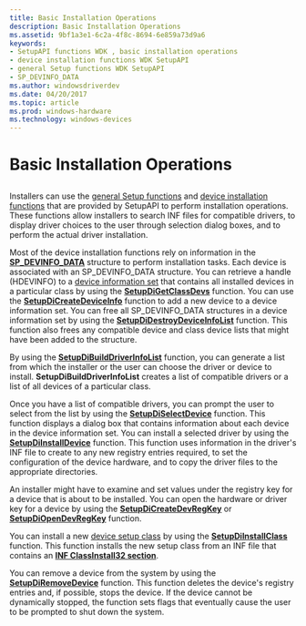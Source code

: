 ```yaml
---
title: Basic Installation Operations
description: Basic Installation Operations
ms.assetid: 9bf1a3e1-6c2a-4f8c-8694-6e859a73d9a6
keywords:
- SetupAPI functions WDK , basic installation operations
- device installation functions WDK SetupAPI
- general Setup functions WDK SetupAPI
- SP_DEVINFO_DATA
ms.author: windowsdriverdev
ms.date: 04/20/2017
ms.topic: article
ms.prod: windows-hardware
ms.technology: windows-devices
---
```


# Basic Installation Operations


## <a href="" id="ddk-basic-installation-operations-dg"></a>


Installers can use the [general Setup functions](https://msdn.microsoft.com/library/windows/hardware/ff544985) and [device installation functions](https://msdn.microsoft.com/library/windows/hardware/ff541299) that are provided by SetupAPI to perform installation operations. These functions allow installers to search INF files for compatible drivers, to display driver choices to the user through selection dialog boxes, and to perform the actual driver installation.

Most of the device installation functions rely on information in the [**SP_DEVINFO_DATA**](https://msdn.microsoft.com/library/windows/hardware/ff552344) structure to perform installation tasks. Each device is associated with an SP_DEVINFO_DATA structure. You can retrieve a handle (HDEVINFO) to a [device information set](device-information-sets.md) that contains all installed devices in a particular class by using the [**SetupDiGetClassDevs**](https://msdn.microsoft.com/library/windows/hardware/ff551069) function. You can use the [**SetupDiCreateDeviceInfo**](https://msdn.microsoft.com/library/windows/hardware/ff550952) function to add a new device to a device information set. You can free all SP_DEVINFO_DATA structures in a device information set by using the [**SetupDiDestroyDeviceInfoList**](https://msdn.microsoft.com/library/windows/hardware/ff550996) function. This function also frees any compatible device and class device lists that might have been added to the structure.

By using the [**SetupDiBuildDriverInfoList**](https://msdn.microsoft.com/library/windows/hardware/ff550917) function, you can generate a list from which the installer or the user can choose the driver or device to install. **SetupDiBuildDriverInfoList** creates a list of compatible drivers or a list of all devices of a particular class.

Once you have a list of compatible drivers, you can prompt the user to select from the list by using the [**SetupDiSelectDevice**](https://msdn.microsoft.com/library/windows/hardware/ff552115) function. This function displays a dialog box that contains information about each device in the device information set. You can install a selected driver by using the [**SetupDiInstallDevice**](https://msdn.microsoft.com/library/windows/hardware/ff552039) function. This function uses information in the driver's INF file to create to any new registry entries required, to set the configuration of the device hardware, and to copy the driver files to the appropriate directories.

An installer might have to examine and set values under the registry key for a device that is about to be installed. You can open the hardware or driver key for a device by using the [**SetupDiCreateDevRegKey**](https://msdn.microsoft.com/library/windows/hardware/ff550973) or [**SetupDiOpenDevRegKey**](https://msdn.microsoft.com/library/windows/hardware/ff552079) function.

You can install a new [device setup class](device-setup-classes.md) by using the [**SetupDiInstallClass**](https://msdn.microsoft.com/library/windows/hardware/ff552024) function. This function installs the new setup class from an INF file that contains an [**INF ClassInstall32 section**](inf-classinstall32-section.md).

You can remove a device from the system by using the [**SetupDiRemoveDevice**](https://msdn.microsoft.com/library/windows/hardware/ff552097) function. This function deletes the device's registry entries and, if possible, stops the device. If the device cannot be dynamically stopped, the function sets flags that eventually cause the user to be prompted to shut down the system.

 

 





